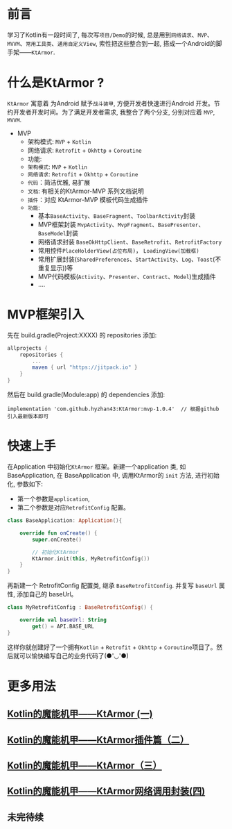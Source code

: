 # 前言
学习了Kotlin有一段时间了, 每次写`项目/Demo`的时候, 总是用到`网络请求`、`MVP`、`MVVM`、`常用工具类`、`通用自定义View`, 索性把这些整合到一起, 搭成一个Android的脚手架——`KtArmor`. 

# 什么是KtArmor ?

`KtArmor` 寓意着 为Android 赋予`战斗装甲`, 方便开发者快速进行Android 开发。节约开发者开发时间。为了满足开发者需求, 我整合了两个分支, 分别对应着 `MVP`, `MVVM`.

- MVP  
  - 架构模式: `MVP` + `Kotlin`  
  - 网络请求: `Retrofit` + `Okhttp` + `Coroutine`     
  - 功能:  
  - `架构模式`: `MVP` + `Kotlin`  
  - `网络请求`: `Retrofit` + `Okhttp` + `Coroutine` 
  - `代码`：简洁优雅, 易扩展
  - `文档`: 有相关的KtArmor-MVP 系列文档说明
  - `插件`：对应 KtArmor-MVP 模板代码生成插件
  - `功能`:  
    - 基本`BaseActivity`、`BaseFragment`、`ToolbarActivity`封装  
    - MVP框架封装 `MvpActivity`、`MvpFragment`、`BasePresenter`、`BaseModel`封装  
    - 网络请求封装 `BaseOkHttpClient`、`BaseRetrofit`、`RetrofitFactory`  
    - 常用控件`PlaceHolderView(占位布局)`， `LoadingView(加载框)`  
    - 常用扩展封装(`SharedPreferences`、`StartActivity`、`Log`、`Toast`(不重复显示))等  
    - MVP代码模板(`Activity`、`Presenter`、`Contract`、`Model`)生成插件  
    - ....

 # MVP框架引入

 先在 build.gradle(Project:XXXX) 的 repositories 添加:
 ```groovy
 allprojects {
     repositories {
         ...
         maven { url "https://jitpack.io" }
     }
 }
 ```
 然后在 build.gradle(Module:app) 的 dependencies 添加:

 ```
 implementation 'com.github.hyzhan43:KtArmor:mvp-1.0.4'  // 根据github 引入最新版本即可
 ```

 # 快速上手
 在Application 中初始化`KtArmor` 框架。新建一个application 类, 如 BaseApplication, 在 BaseApplication 中, 调用KtArmor的 `init` 方法, 进行初始化, 参数如下:
 * 第一个参数是`application`,
 * 第二个参数是对应`RetrofitConfig` 配置。
 ```kotlin
 class BaseApplication: Application(){

     override fun onCreate() {
         super.onCreate()

         // 初始化KtArmor
         KtArmor.init(this, MyRetrofitConfig())
     }
 }
 ```
 再新建一个 RetrofitConfig 配置类, 继承 `BaseRetrofitConfig`. 并复写 `baseUrl` 属性, 添加自己的 baseUrl。


 ```kotlin
 class MyRetrofitConfig : BaseRetrofitConfig() {

     override val baseUrl: String
         get() = API.BASE_URL
 }
 ```
 这样你就创建好了一个拥有`Kotlin` + `Retrofit` + `Okhttp` + `Coroutine`项目了。然后就可以愉快编写自己的业务代码了(●'◡'●)


# 更多用法

## [Kotlin的魔能机甲——KtArmor (一)](https://juejin.im/post/5d319e3651882540be3a2be7)  

## [Kotlin的魔能机甲——KtArmor插件篇（二）](https://juejin.im/post/5d3eb9e7f265da03a31d1072)

## [Kotlin的魔能机甲——KtArmor（三）](https://juejin.im/post/5d4a872e51882575595c40f1)

## [Kotlin的魔能机甲——KtArmor网络调用封装(四)](https://juejin.im/post/5da1a753f265da5b932e6f5b)

## 未完待续


